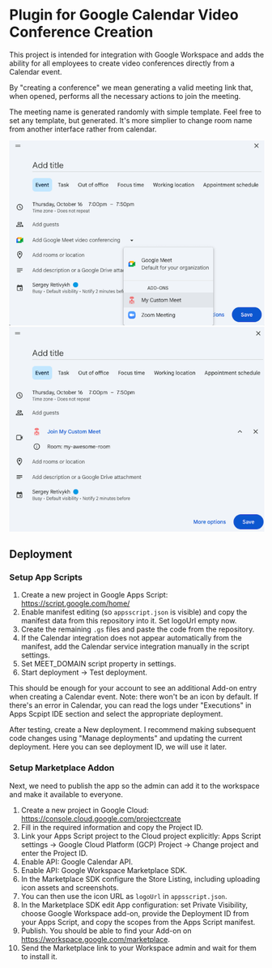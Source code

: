 # Plugin for Google Calendar Video Conference Creation

This project is intended for integration with Google Workspace and adds the ability for all employees to create video conferences directly from a Calendar event.

By "creating a conference" we mean generating a valid meeting link that, when opened, performs all the necessary actions to join the meeting.

The meeting name is generated randomly with simple template. Feel free to set any template, but generated. It's more simplier to change room name from another interface rather from calendar.

![assets/calendar_create_room.png](../assets/calendar_create_room.png)
![assets/calendar_view_room.png](../assets/calendar_view_room.png)

## Deployment

### Setup App Scripts

1. Create a new project in Google Apps Script: https://script.google.com/home/
2. Enable manifest editing (so `appsscript.json` is visible) and copy the manifest data from this repository into it. Set logoUrl empty now.
3. Create the remaining `.gs` files and paste the code from the repository.
4. If the Calendar integration does not appear automatically from the manifest, add the Calendar service integration manually in the script settings.
5. Set MEET_DOMAIN script property in settings.
6. Start deployment -> Test deployment.

This should be enough for your account to see an additional Add-on entry when creating a Calendar event. Note: there won't be an icon by default.
If there's an error in Calendar, you can read the logs under "Executions" in Apps Scpipt IDE section and select the appropriate deployment.

After testing, create a New deployment. I recommend making subsequent code changes using "Manage deployments" and updating the current deployment.
Here you can see deployment ID, we will use it later.

### Setup Marketplace Addon

Next, we need to publish the app so the admin can add it to the workspace and make it available to everyone.

1. Create a new project in Google Cloud: https://console.cloud.google.com/projectcreate
2. Fill in the required information and copy the Project ID.
3. Link your Apps Script project to the Cloud project explicitly: Apps Script settings -> Google Cloud Platform (GCP) Project -> Change project and enter the Project ID.
4. Enable API: Google Calendar API.
5. Enable API: Google Workspace Marketplace SDK.
6. In the Marketplace SDK configure the Store Listing, including uploading icon assets and screenshots.
7. You can then use the icon URL as `logoUrl` in `appsscript.json`.
8. In the Marketplace SDK edit App configuration: set Private Visibility, choose Google Workspace add-on, provide the Deployment ID from your Apps Script, and copy the scopes from the Apps Script manifest.
9. Publish. You should be able to find your Add-on on https://workspace.google.com/marketplace.
10. Send the Marketplace link to your Workspace admin and wait for them to install it.